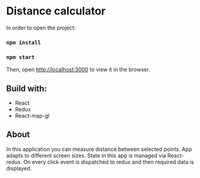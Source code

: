 # Distance calculator

In order to open the project:

### `npm install`

### `npm start`

Then, open [http://localhost:3000](http://localhost:3000) to view it in the browser.

## Build with:

- React
- Redux
- React-map-gl

## About

In this application you can measure distance between selected points. App adapts to different screen sizes.
State in this app is managed via React-redux. On every click event is dispatched to redux and then required data is displayed.
